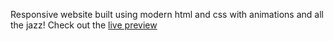 Responsive website built using modern html and css with animations and all the jazz!
Check out the [live preview](https://glittering-sunflower-0757cb.netlify.app/)
